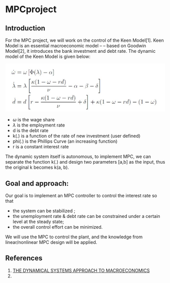 # MPCproject
## Introduction
For the MPC project, we will work on the control of the Keen Model[1]. Keen Model is an
essential macroeconomic model – – based on Goodwin Model[2], it introduces the bank
investment and debt rate. The dynamic model of the Keen Model is given below:
 
![alt text](https://github.com/Ericasam2/MPCproject/blob/main/img/MPC%20project%20topic%20selection.jpg "Logo Title Text 1")

* $\omega$ is the wage share
* $\lambda$ is the employment rate
* d is the debt rate
* k(.) is a function of the rate of new investment (user defined)
* phi(.) is the Phillips Curve (an increasing function)
* r is a constant interest rate

The dynamic system itself is autonomous, to implement MPC, we can separate the function k(.) and design two parameters [a,b] as the input, thus the original k becomes k(a, b).

## Goal and approach:
Our goal is to implement an MPC controller to control the interest rate so that 
* the system can be stabilized ;
* the unemployment rate & debt rate can be constrained under a certain
level at the steady state; 
* the overall control effort can be minimized. 

We will use the MPC to control the plant, and the knowledge from linear/nonlinear MPC
design will be applied.

## References
1. [THE DYNAMICAL SYSTEMS APPROACH TO MACROECONOMICS](https://ms.mcmaster.ca/~grasselli/PhD_Thesis_Bernardo_R_C_Costa_Lima_Final_Submission.pdf)
2. []()
